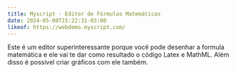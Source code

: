 ```yaml
---
title: Myscript - Editor de Fórmulas Matemáticas
date: 2024-05-08T15:22:31-03:00
likeof: https://webdemo.myscript.com/
---
```


Este é um editor superinteressante porque você pode desenhar a formula matemática e ele vai te dar como resultado o código Latex e MathML. Além disso é possível criar gráficos com ele também.
